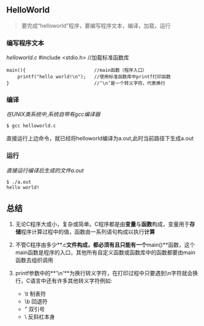 ## HelloWorld

> 要完成“helloworld”程序，要编写程序文本，编译，加载，运行


### 编写程序文本

*helloworld.c*
    #include <stdio.h>              //加载标准函数库
    
    main(){                         //main函数（程序入口）
        printf("hello world!\n");   //使用标准函数库中printf打印函数
    }                               //‘\n’是一个转义字符，代表换行
    

### 编译

*在UNIX类系统中,系统自带有gcc编译器*

```bash
$ gcc helloworld.c
```

直接运行上边命令，就已经将helloworld编译为a.out,此时当前路径下生成a.out


### 运行


*直接运行编译后生成的文件a.out*

```bash
$ ./a.out
hello world!
```

## 总结

1. 无论C程序大或小，复杂或简单。C程序都是由**变量**与**函数**构成，变量用于**存储**程序计算过程中的值，函数由一系列语句构成以执行**计算**

2. 不管C程序由多少**.c**文件构成，都必须有且只能有一个**main()**函数，这个main函数是程序的入口，其他所有自定义函数或函数库中的函数都要由main函数去组织调用

3. printf参数中的**'\n'**为换行转义字符，在打印过程中只要遇到\n字符就会换行，C语言中还有许多其他转义字符例如:
    * \t 制表符
    * \b 回退符
    * \" 双引号
    * \\ 反斜杠本身






    